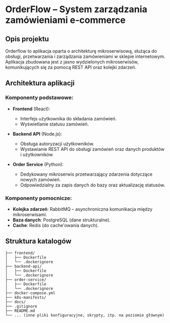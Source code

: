 # OrderFlow – System zarządzania zamówieniami e-commerce

## Opis projektu

Orderflow to aplikacja oparta o architekturę mikroserwisową, służąca do obsługi, przetwarzania i zarządzania zamówieniami w sklepie internetowym. Aplikacja zbudowana jest z jasno wydzielonych mikroserwisów, komunikujących się za pomocą REST API oraz kolejki zdarzeń.

## Architektura aplikacji

### Komponenty podstawowe:

- **Frontend** (React):
  - Interfejs użytkownika do składania zamówień.
  - Wyświetlanie statusu zamówień.
  
- **Backend API** (Node.js):
  - Obsługa autoryzacji użytkowników.
  - Wystawianie REST API do obsługi zamówień oraz danych produktów i użytkowników.

- **Order Service** (Python):
  - Dedykowany mikroserwis przetwarzający zdarzenia dotyczące nowych zamówień.
  - Odpowiedzialny za zapis danych do bazy oraz aktualizację statusów.

### Komponenty pomocnicze:

- **Kolejka zdarzeń**: RabbitMQ – asynchroniczna komunikacja między mikroserwisami.
- **Baza danych**: PostgreSQL (dane strukturalne).
- **Cache**: Redis (do cache'owania danych).

## Struktura katalogów

```plaintext
├── frontend/
│   ├── Dockerfile         
│   └── .dockerignore     
├── backend-api/
│   ├── Dockerfile         
│   └── .dockerignore      
├── order-service/
│   ├── Dockerfile         
│   └── .dockerignore      
├── docker-compose.yml
├── k8s-manifests/        
├── docs/                  
├── .gitignore             
├── README.md              
└── ... (inne pliki konfiguracyjne, skrypty, itp. na poziomie głównym)
